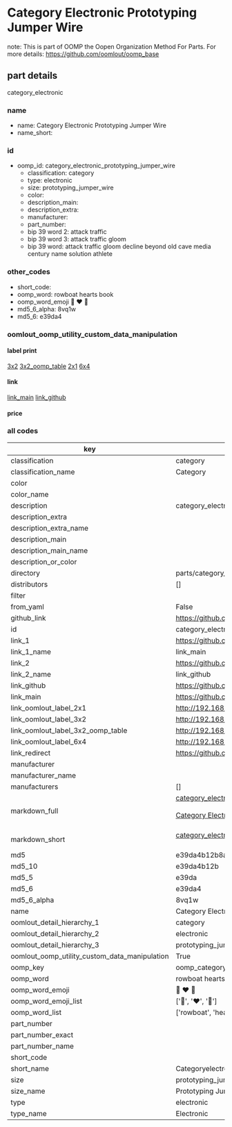 # Category Electronic Prototyping Jumper Wire  

note: This is part of OOMP the Oopen Organization Method For Parts. For more details: https://github.com/oomlout/oomp_base

##  part details
  



category_electronic



### name
* name: Category Electronic Prototyping Jumper Wire
* name_short: 
### id
* oomp_id: category_electronic_prototyping_jumper_wire
  * classification: category
  * type: electronic
  * size: prototyping_jumper_wire
  * color: 
  * description_main: 
  * description_extra: 
  * manufacturer: 
  * part_number: 
  * bip 39 word 2: attack traffic
  * bip 39 word 3: attack traffic gloom
  * bip 39 word: attack traffic gloom decline beyond old cave media century name solution athlete

### other_codes
* short_code: 
* oomp_word: rowboat hearts book
* oomp_word_emoji :rowboat: :hearts: :book:
* md5_6_alpha: 8vq1w
* md5_6: e39da4






### oomlout_oomp_utility_custom_data_manipulation
#### label print
[3x2](http://192.168.1.245:1112/?label=oomp%208vq1w)
[3x2_oomp_table](http://192.168.1.108:1112/?label=oomp%208vq1w)
[2x1](http://192.168.1.242:1112/?label=oomp%208vq1w)
[6x4](http://192.168.1.55:1112/?label=oomp%208vq1w)    

#### link

[link_main](https://github.com/oomlout/oomlout_oomp_version_1_messy/tree/main/parts/category_electronic_prototyping_jumper_wire) [link_github](https://github.com/oomlout/oomlout_oomp_version_1_messy/tree/main/parts/category_electronic_prototyping_jumper_wire)                             

#### price







### all codes 
| key | value |  
| --- | --- |  
| classification | category |  
| classification_name | Category |  
| color |  |  
| color_name |  |  
| description | category_electronic |  
| description_extra |  |  
| description_extra_name |  |  
| description_main |  |  
| description_main_name |  |  
| description_or_color |   |  
| directory | parts/category_electronic_prototyping_jumper_wire |  
| distributors | [] |  
| filter |  |  
| from_yaml | False |  
| github_link | https://github.com/oomlout/oomlout_oomp_part_src/tree/main/parts/category_electronic_prototyping_jumper_wire |  
| id | category_electronic_prototyping_jumper_wire |  
| link_1 | https://github.com/oomlout/oomlout_oomp_version_1_messy/tree/main/parts/category_electronic_prototyping_jumper_wire |  
| link_1_name | link_main |  
| link_2 | https://github.com/oomlout/oomlout_oomp_version_1_messy/tree/main/parts/category_electronic_prototyping_jumper_wire |  
| link_2_name | link_github |  
| link_github | https://github.com/oomlout/oomlout_oomp_version_1_messy/tree/main/parts/category_electronic_prototyping_jumper_wire |  
| link_main | https://github.com/oomlout/oomlout_oomp_version_1_messy/tree/main/parts/category_electronic_prototyping_jumper_wire |  
| link_oomlout_label_2x1 | http://192.168.1.242:1112/?label=oomp%208vq1w |  
| link_oomlout_label_3x2 | http://192.168.1.245:1112/?label=oomp%208vq1w |  
| link_oomlout_label_3x2_oomp_table | http://192.168.1.108:1112/?label=oomp%208vq1w |  
| link_oomlout_label_6x4 | http://192.168.1.55:1112/?label=oomp%208vq1w |  
| link_redirect | https://github.com/oomlout/oomlout_oomp_version_1_messy/tree/main/parts/category_electronic_prototyping_jumper_wire |  
| manufacturer |  |  
| manufacturer_name |  |  
| manufacturers | [] |  
| markdown_full | [category_electronic_prototyping_jumper_wire](none)<br>[](none)<br>[Category Electronic Prototyping Jumper Wire](none)<br><br> |  
| markdown_short | [category_electronic_prototyping_jumper_wire](none)<br><br> |  
| md5 | e39da4b12b8a649a680ae38ec6f9b073 |  
| md5_10 | e39da4b12b |  
| md5_5 | e39da |  
| md5_6 | e39da4 |  
| md5_6_alpha | 8vq1w |  
| name | Category Electronic Prototyping Jumper Wire |  
| oomlout_detail_hierarchy_1 | category |  
| oomlout_detail_hierarchy_2 | electronic |  
| oomlout_detail_hierarchy_3 | prototyping_jumper_wire |  
| oomlout_oomp_utility_custom_data_manipulation | True |  
| oomp_key | oomp_category_electronic_prototyping_jumper_wire |  
| oomp_word | rowboat hearts book |  
| oomp_word_emoji | :rowboat: :hearts: :book: |  
| oomp_word_emoji_list | [':rowboat:', ':hearts:', ':book:'] |  
| oomp_word_list | ['rowboat', 'hearts', 'book'] |  
| part_number |  |  
| part_number_exact |  |  
| part_number_name |  |  
| short_code |  |  
| short_name | Categoryelectronic |  
| size | prototyping_jumper_wire |  
| size_name | Prototyping Jumper Wire |  
| type | electronic |  
| type_name | Electronic |  
